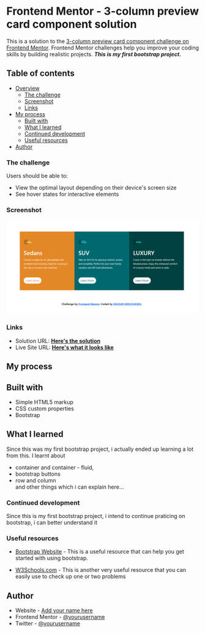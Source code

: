 # Frontend Mentor - 3-column preview card component solution



This is a solution to the [3-column preview card component challenge on Frontend Mentor](https://www.frontendmentor.io/challenges/3column-preview-card-component-pH92eAR2-). Frontend Mentor challenges help you improve your coding skills by building realistic projects. 
***This is my first bootstrap project.***
## Table of contents

- [Overview](#overview)
  - [The challenge](#the-challenge)
  - [Screenshot](#screenshot)
  - [Links](#links)
- [My process](#my-process)
  - [Built with](#built-with)
  - [What I learned](#what-i-learned)
  - [Continued development](#continued-development)
  - [Useful resources](#useful-resources)
- [Author](#author)





### The challenge

Users should be able to:

- View the optimal layout depending on their device's screen size
- See hover states for interactive elements

### **Screenshot**

![](./preview/preview.png)



### Links

-  Solution URL: [**Here's the solution**](https://github.com/favourpro/3-column-preview-card-component-challenge-on-Frontend-Mentor)
- Live Site URL: [**Here's what it looks like** ](https://favourpro.github.io/3-column-preview-card-component-challenge-on-Frontend-Mentor/)

## My process

## Built with

- Simple HTML5 markup
- CSS custom properties
- Bootstrap



## What I learned

Since this was my first bootstrap project, i actually ended up learning a lot from this. I learnt about 
- container and container - fluid, 
- bootstrap buttons 
- row and column 
<br>and other things which i can explain here...





### Continued development

Since this is my first bootstrap project, i intend to continue praticing on bootstrap, i can better understand it



### Useful resources
- [Bootstrap Website](https://getbootstrap.com/docs/5.0/layout/) - This is a useful resource that can help you get started with using bootstrap.

- [W3Schools.com](https://www.w3schools.com/bootstrap5/) - This is another very useful resource that you can easily use to check up one or two problems


## Author

- Website - [Add your name here](https://www.your-site.com)
- Frontend Mentor - [@yourusername](https://www.frontendmentor.io/profile/favourpro)
- Twitter - [@yourusername](https://www.twitter.com/favourdev)

